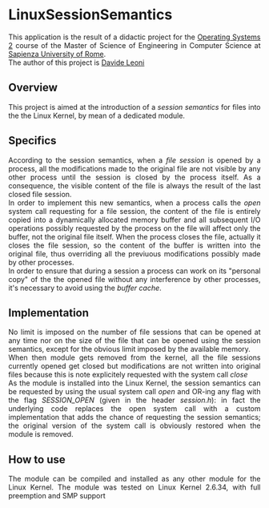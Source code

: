 # LinuxSessionSemantics
<p align="justify">
This application is the result of a didactic project for the
<a href="http://www.dis.uniroma1.it/~quaglia/DIDATTICA/SO-II-6CRM/">
Operating Systems 2</a> course of the Master of Science of
Engineering in Computer Science at <a href="http://cclii.dis.uniroma1.it/?q=it/msecs">Sapienza University of Rome</a>.
<br>
The author of this project is <a href="https://www.linkedin.com/in/leonidavide">Davide Leoni</a>
</p>
<h2>Overview</h2>
<p align="justify">
This project is aimed at the introduction of a <i>session semantics</i> for files into the the Linux Kernel, by mean of a dedicated module.
</p>
<h2>Specifics</h2>
<p align="justify">
According to the session semantics, when a <i>file session</i> is opened by a process, all the modifications made to the original file are not visible by any other process until the session is closed by the process itself. As a consequence, the visible content of the file is always the result of the last closed file session.
<br>
In order to implement this new semantics, when a process calls the <i>open</i> system call requesting for a file session, the content of the file is entirely copied into a dynamically allocated memory buffer and all subsequent I/O operations possibly requested by the process on the file will affect only the buffer, not the original file itself. When the process closes the file, actually it closes the file session, so the content of the buffer is written into the original file, thus overriding all the previuous modifications possibly made by other processes.
<br>
In order to ensure that during a session a process can work on its "personal copy" of the the opened file without any interference by other processes, it's necessary to avoid using the <i>buffer cache</i>.
</p>
<h2>Implementation</h2>
<p align="justify">
No limit is imposed on the number of file sessions that can be opened at any time nor on the size of the file that can be opened using the session semantics, except for the obvious limit imposed by the available memory.
<br>
When then module gets removed from the kernel, all the file sessions currently opened get closed but modifications are not written into original files because this is note explicitely requested with the system call <i>close</i>
<br>
As the module is installed into the Linux Kernel, the session semantics can be requested by using the usual system call <i>open</i> and OR-ing any flag with the flag <i>SESSION_OPEN</i> (given in the header <i>session.h</i>): in fact the underlying code replaces the open system call with a custom implementation that adds the chance of requesting the session semantics; the original version of the system call is obviously restored when the module is removed.
</p>
<h2>How to use</h2>
<p align="justify">
The module can be compiled and installed as any other module for the Linux Kernel.
The module was tested on Linux Kernel 2.6.34, with full preemption and SMP support
</p>
